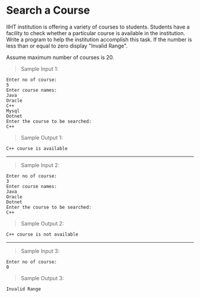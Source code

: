 # Search a Course

IIHT institution is offering a variety of courses to students. Students have a facility to check whether a particular course is available in the institution. Write a program to help the institution accomplish this task. If the number is less than or equal to zero display "Invalid Range".

Assume maximum number of courses is 20.

> Sample Input 1:

    Enter no of course:
    5
    Enter course names:
    Java
    Oracle
    C++
    Mysql
    Dotnet
    Enter the course to be searched:
    C++

> Sample Output 1:

    C++ course is available

--- 

> Sample Input 2: 

    Enter no of course:
    3
    Enter course names:
    Java
    Oracle
    Dotnet
    Enter the course to be searched:
    C++

> Sample Output 2:

    C++ course is not available

---

> Sample Input 3:

    Enter no of course:
    0

> Sample Output 3:

    Invalid Range